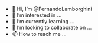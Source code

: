 - 👋 Hi, I’m @FernandoLamborghini
- 👀 I’m interested in ...
- 🌱 I’m currently learning ...
- 💞️ I’m looking to collaborate on ...
- 📫 How to reach me ...

<!---
FernandoLamborghini/FernandoLamborghini is a ✨ special ✨ repository because its `README.md` (this file) appears on your GitHub profile.
You can click the Preview link to take a look at your changes.
--->
